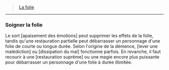 ﻿---
!GenericItem
Id: madness_hd.md#soigner-la-folie
ParentLink: madness_hd.md#la-folie
Name: Soigner la folie
ParentName: La folie
NameLevel: 3
Attributes:
  Name: Soigner la folie
  Markdown: >+
    ### <!--Name-->Soigner la folie<!--/Name-->


    Le sort [apaisement des émotions] peut supprimer les effets de la folie, tandis qu'une restauration partielle peut débarrasser un personnage d'une folie de courte ou longue durée. Selon l'origine de la démence, [lever une malédiction] ou [dissipation du mal] fonctionne parfois. En revanche, il faut recourir à une [restauration suprême] ou une magie encore plus puissante pour débarrasser un personnage d'une folie à durée illimitée.

AttributesDictionary: >+
  Name: Soigner la folie

  Markdown: >+

    ### <!--Name-->Soigner la folie<!--/Name-->





    Le sort [apaisement des émotions] peut supprimer les effets de la folie, tandis qu'une restauration partielle peut débarrasser un personnage d'une folie de courte ou longue durée. Selon l'origine de la démence, [lever une malédiction] ou [dissipation du mal] fonctionne parfois. En revanche, il faut recourir à une [restauration suprême] ou une magie encore plus puissante pour débarrasser un personnage d'une folie à durée illimitée.



---
> [La folie](hd_madness.md)

---

### Soigner la folie

Le sort [apaisement des émotions] peut supprimer les effets de la folie, tandis qu'une restauration partielle peut débarrasser un personnage d'une folie de courte ou longue durée. Selon l'origine de la démence, [lever une malédiction] ou [dissipation du mal] fonctionne parfois. En revanche, il faut recourir à une [restauration suprême] ou une magie encore plus puissante pour débarrasser un personnage d'une folie à durée illimitée.

